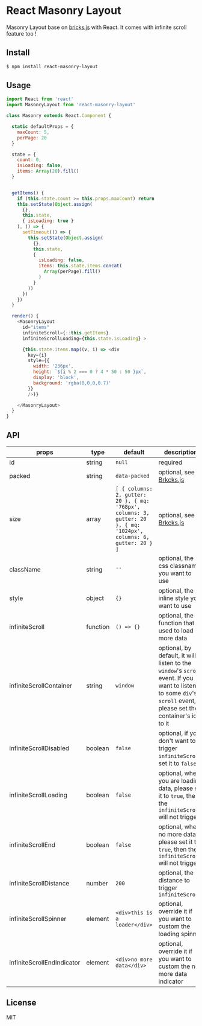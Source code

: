 React Masonry Layout
====================

Masonry Layout base on [bricks.js](https://github.com/callmecavs/bricks.js) with React.
It comes with infinite scroll feature too !

## Install

```bash
$ npm install react-masonry-layout
```

## Usage

```js
import React from 'react'
import MasonryLayout from 'react-masonry-layout'

class Masonry extends React.Component {

  static defaultProps = {
    maxCount: 5,
    perPage: 20
  }

  state = {
    count: 0,
    isLoading: false,
    items: Array(20).fill()
  }


  getItems() {
    if (this.state.count >= this.props.maxCount) return
    this.setState(Object.assign(
      {},
      this.state,
      { isLoading: true }
    ), () => {
      setTimeout(() => {
        this.setState(Object.assign(
          {},
          this.state,
          {
            isLoading: false,
            items: this.state.items.concat(
              Array(perPage).fill()
            )
          }
        ))
      })
    })
  }

  render() {
    <MasonryLayout
      id="items"
      infiniteScroll={::this.getItems}
      infiniteScrollLoading={this.state.isLoading} >

      {this.state.items.map((v, i) => <div
        key={i}
        style={{
          width: '236px',
          height: `${i % 2 === 0 ? 4 * 50 : 50 }px`,
          display: 'block',
          background: 'rgba(0,0,0,0.7)'
        }}
        />)}

    </MasonryLayout>
  }
}
```

## API

|       props        |        type       |       default      |     description    |
|--------------------|-------------------|--------------------|--------------------|
|        id          |       string      |        `null`      | required           |
|      packed        |       string      |    `data-packed`   | optional, see [Brkcks.js](https://github.com/callmecavs/bricks.js) |
|       size         |       array       |    `[ { columns: 2, gutter: 20 }, { mq: '768px', columns: 3, gutter: 20 }, { mq: '1024px', columns: 6, gutter: 20 } ]` | optional, see [Brkcks.js](https://github.com/callmecavs/bricks.js) |
|     className      |       string      |         `''`       | optional, the css classname you want to use |
|       style        |       object      |         `{}`       | optional, the inline style you want to use |
|  infiniteScroll    |      function     |      `() => {}`    | optional, the function that used to load more data |
|  infiniteScrollContainer|  string     |        `window`    | optional, by default, it will listen to the `window`'s `scroll` event. If you want to listen to some `div`'s `scroll` event, please set the container's id to it |
|  infiniteScrollDisabled |  boolean    |       `false`      | optional, if you don't want to trigger `infiniteScroll`, set it to `false` |
|  infiniteScrollLoading  |  boolean    |       `false`      | optional, when you are loading data, please set it to `true`, then the `infiniteScroll` will not trigger |
|  infiniteScrollEnd      |  boolean    |       `false`      | optional, when no more data, please set it to `true`, then the `infiniteScroll` will not trigger |
|  infiniteScrollDistance |  number     |        `200`       | optional, the distance to trigger `infiniteScroll` |
|  infiniteScrollSpinner  |  element    | `<div>this is a loader</div>` | optional, override it if you want to custom the loading spinner |
|  infiniteScrollEndIndicator | element | `<div>no more data</div>`     | optional, override it if you want to custom the no more data indicator |


## License

MIT
